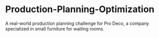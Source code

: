 # Production-Planning-Optimization
A real-world production planning challenge for Pro Deco, a company specialized in small furniture for waiting rooms. 
